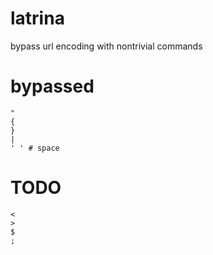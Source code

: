 # latrina
bypass url encoding with nontrivial commands

# bypassed
```
"
{
}
|
' ' # space
```

# TODO
```
<
>
$
;
```
